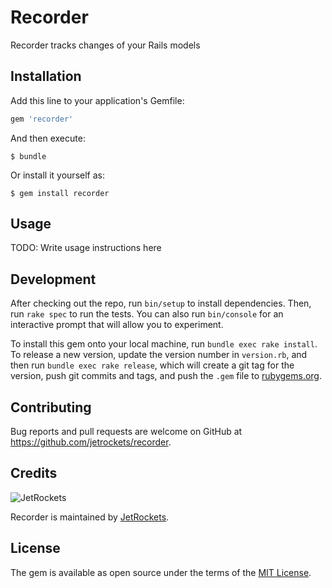 # Recorder

Recorder tracks changes of your Rails models

## Installation

Add this line to your application's Gemfile:

```ruby
gem 'recorder'
```

And then execute:

    $ bundle

Or install it yourself as:

    $ gem install recorder

## Usage

TODO: Write usage instructions here

## Development

After checking out the repo, run `bin/setup` to install dependencies. Then, run `rake spec` to run the tests. You can also run `bin/console` for an interactive prompt that will allow you to experiment.

To install this gem onto your local machine, run `bundle exec rake install`. To release a new version, update the version number in `version.rb`, and then run `bundle exec rake release`, which will create a git tag for the version, push git commits and tags, and push the `.gem` file to [rubygems.org](https://rubygems.org).

## Contributing

Bug reports and pull requests are welcome on GitHub at https://github.com/jetrockets/recorder.

## Credits

![JetRockets](http://www.jetrockets.ru/jetrockets.png)

Recorder is maintained by [JetRockets](http://www.jetrockets.ru).

## License

The gem is available as open source under the terms of the [MIT License](http://opensource.org/licenses/MIT).

